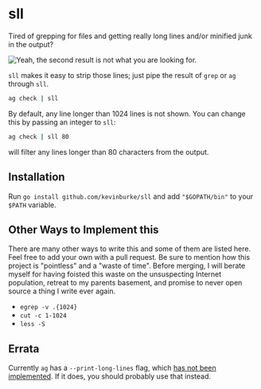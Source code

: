 # sll

Tired of grepping for files and getting really long lines and/or minified junk
in the output?

<img src="https://api.monosnap.com/rpc/file/download?id=If0PPagJbqOIqosYgMnXQJOVbPLai3" alt="Yeah, the second result is not what you are looking for." />

`sll` makes it easy to strip those lines; just pipe the result of `grep` or
`ag` through `sll`.

```bash
ag check | sll
```

By default, any line longer than 1024 lines is not shown. You can change this
by passing an integer to `sll`:

```bash
ag check | sll 80
```

will filter any lines longer than 80 characters from the output.

## Installation

Run `go install github.com/kevinburke/sll` and add `"$GOPATH/bin"` to your
`$PATH` variable.

## Other Ways to Implement this

There are many other ways to write this and some of them are listed here. Feel
free to add your own with a pull request. Be sure to mention how this project
is "pointless" and a "waste of time". Before merging, I will berate myself for
having foisted this waste on the unsuspecting Internet population, retreat to
my parents basement, and promise to never open source a thing I write ever
again.

- `egrep -v .{1024}`
- `cut -c 1-1024`
- `less -S`

## Errata

Currently `ag` has a `--print-long-lines` flag, which [has not been
implemented][ag]. If it does, you should probably use that instead.

[ag]: https://github.com/ggreer/the_silver_searcher/issues/189
